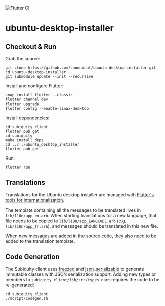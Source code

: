 ![Flutter CI](https://github.com/canonical/ubuntu-desktop-installer/workflows/Flutter%20CI/badge.svg)

# ubuntu-desktop-installer

## Checkout & Run

Grab the source:
```
git clone https://github.com/canonical/ubuntu-desktop-installer.git
cd ubuntu-desktop-installer
git submodule update --init --recursive
```

Install and configure Flutter:
```
snap install flutter --classic
flutter channel dev
flutter upgrade 
flutter config --enable-linux-desktop
```

Install dependencies:
```
cd subiquity_client
flutter pub get
cd subiquity
make install_deps
cd ../../ubuntu_desktop_installer
flutter pub get
```

Run:
```
flutter run
```

## Translations

Translations for the Ubuntu desktop installer are managed with [Flutter's tools for internationalization](https://flutter.dev/docs/development/accessibility-and-localization/internationalization).

The template containing all the messages to be translated lives in `lib/l10n/app_en.arb`. When starting translations for a new language, that file needs to be copied to `lib/l10n/app_LANGCODE.arb` (e.g. `lib/l10n/app_fr.arb`), and messages should be translated in this new file.

When new messages are added in the source code, they also need to be added to the translation template.

## Code Generation

The Subiquity client uses [freezed](https://pub.dev/packages/freezed) and
[json_serializable](https://pub.dev/packages/json_serializable) to generate
immutable classes with JSON serialization support. Adding new types or members
to `subiquity_client/lib/src/types.dart` requires the code to be re-generated:

```
cd subiquity_client
./script/codegen.sh
```

